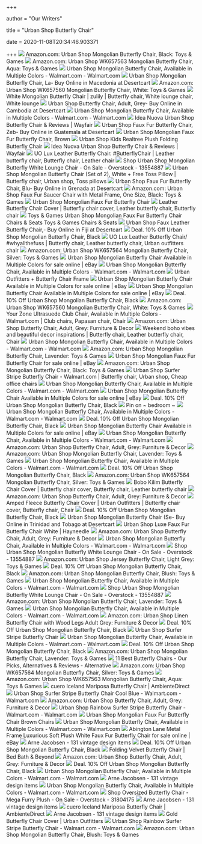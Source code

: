 +++
        
author = "Our Writers"
        
title = "Urban Shop Butterfly Chair"
        
date = 2020-11-08T20:34:46.903371
        
+++
[ ![](https://images-na.ssl-images-amazon.com/images/I/81C01wNprcL._AC_SX425_.jpg)](https://images-na.ssl-images-amazon.com/images/I/81C01wNprcL._AC_SX425_.jpg) Amazon.com: Urban Shop Mongolian Butterfly Chair, Black: Toys & Games
[ ![](https://images-na.ssl-images-amazon.com/images/I/81fvrMTZKNL._AC_SL1500_.jpg)](https://images-na.ssl-images-amazon.com/images/I/81fvrMTZKNL._AC_SL1500_.jpg) Amazon.com: Urban Shop WK657563 Mongolian Butterfly Chair, Aqua: Toys &  Games
[ ![](https://i5.walmartimages.com/asr/fc5afcf3-5398-45dd-bd8b-3baa0a52fd73_1.2f51a57548536aa4650773bbc8b0801d.jpeg)](https://i5.walmartimages.com/asr/fc5afcf3-5398-45dd-bd8b-3baa0a52fd73_1.2f51a57548536aa4650773bbc8b0801d.jpeg) Urban Shop Mongolian Butterfly Chair, Available in Multiple Colors -  Walmart.com - Walmart.com
[ ![](https://m.media-amazon.com/images/I/51q-4tIWXDL.jpg)](https://m.media-amazon.com/images/I/51q-4tIWXDL.jpg) Urban Shop Mongolian Butterfly Chair, La- Buy Online in Macedonia at  Desertcart
[ ![](https://images-na.ssl-images-amazon.com/images/I/41m3gdzSmTL._AC_.jpg)](https://images-na.ssl-images-amazon.com/images/I/41m3gdzSmTL._AC_.jpg) Amazon.com: Urban Shop WK657560 Mongolian Butterfly Chair, White: Toys &  Games
[ ![](https://i.pinimg.com/originals/8f/54/b7/8f54b7573e0ccce6798a46e9d030ca99.jpg)](https://i.pinimg.com/originals/8f/54/b7/8f54b7573e0ccce6798a46e9d030ca99.jpg) White Mongolian Butterfly Chair | zulily | Butterfly chair, White lounge  chair, White lounge
[ ![](https://images-na.ssl-images-amazon.com/images/I/41d8422ijbL.jpg)](https://images-na.ssl-images-amazon.com/images/I/41d8422ijbL.jpg) Urban Shop Butterfly Chair, Adult, Grey- Buy Online in Cambodia at  Desertcart
[ ![](https://i5.walmartimages.com/asr/db41d5f0-65ed-4c52-b914-ef2108eb9437_1.8df22b6f5909f8c022b114721bad2715.jpeg?odnWidth=612&odnHeight=612&odnBg=ffffff)](https://i5.walmartimages.com/asr/db41d5f0-65ed-4c52-b914-ef2108eb9437_1.8df22b6f5909f8c022b114721bad2715.jpeg?odnWidth=612&odnHeight=612&odnBg=ffffff) Urban Shop Mongolian Butterfly Chair, Available in Multiple Colors -  Walmart.com - Walmart.com
[ ![](https://secure.img1-fg.wfcdn.com/im/00812302/compr-r85/1580/15801504/urban-shop-butterfly-chair.jpg)](https://secure.img1-fg.wfcdn.com/im/00812302/compr-r85/1580/15801504/urban-shop-butterfly-chair.jpg) Idea Nuova Urban Shop Butterfly Chair & Reviews | Wayfair
[ ![](https://images-na.ssl-images-amazon.com/images/I/51tQnltXOqL.jpg)](https://images-na.ssl-images-amazon.com/images/I/51tQnltXOqL.jpg) Urban Shop Faux Fur Butterfly Chair, Zeb- Buy Online in Guatemala at  Desertcart
[ ![](https://img-s.yoybuy.com/images/I/81Wk3iCEHsL.jpg)](https://img-s.yoybuy.com/images/I/81Wk3iCEHsL.jpg) Urban Shop Mongolian Faux Fur Butterfly Chair, Brown
[ ![](https://media.kohlsimg.com/is/image/kohls/3887738?wid=500&hei=500&op_sharpen=1)](https://media.kohlsimg.com/is/image/kohls/3887738?wid=500&hei=500&op_sharpen=1) Urban Shop Kids Realtree Plush Folding Butterfly Chair
[ ![](https://secure.img1-fg.wfcdn.com/im/91840335/compr-r85/1580/15801518/urban-shop-butterfly-chair.jpg)](https://secure.img1-fg.wfcdn.com/im/91840335/compr-r85/1580/15801518/urban-shop-butterfly-chair.jpg) Idea Nuova Urban Shop Butterfly Chair & Reviews | Wayfair
[ ![](https://i.pinimg.com/736x/2c/c9/8e/2cc98e9fc6cd8eb068665a09e31acdfa.jpg)](https://i.pinimg.com/736x/2c/c9/8e/2cc98e9fc6cd8eb068665a09e31acdfa.jpg) UO Lux Leather Butterfly Chair. #ButterflyChair | Leather butterfly chair, Butterfly  chair, Leather chair
[ ![](https://ak1.ostkcdn.com/images/products/13554887/Urban-Shop-Mongolian-Butterfly-White-Lounge-Chair-be1e4bf3-6c83-41ad-895a-e502087c75eb.jpg)](https://ak1.ostkcdn.com/images/products/13554887/Urban-Shop-Mongolian-Butterfly-White-Lounge-Chair-be1e4bf3-6c83-41ad-895a-e502087c75eb.jpg) Shop Urban Shop Mongolian Butterfly White Lounge Chair - On Sale -  Overstock - 13554887
[ ![](https://i.pinimg.com/564x/cb/dd/90/cbdd90ba4e2b2e758171a39f479148d9.jpg)](https://i.pinimg.com/564x/cb/dd/90/cbdd90ba4e2b2e758171a39f479148d9.jpg) Urban Shop Mongolian Butterfly Chair (Set of 2), White + Free Toss Pillow | Butterfly  chair, Urban shop, Toss pillows
[ ![](https://m.media-amazon.com/images/I/513r-cCBwVL.jpg)](https://m.media-amazon.com/images/I/513r-cCBwVL.jpg) Urban Shop Faux Fur Butterfly Chair, Blu- Buy Online in Grenada at  Desertcart
[ ![](https://images-na.ssl-images-amazon.com/images/I/81c18dYWSxL._AC_SX425_.jpg)](https://images-na.ssl-images-amazon.com/images/I/81c18dYWSxL._AC_SX425_.jpg) Amazon.com: Urban Shop Faux Fur Saucer Chair with Metal Frame, One Size,  Black: Toys & Games
[ ![](https://i5.walmartimages.com/dfw/6e29e393-b5a5/k2-_5bad6819-f9d9-4eb5-9ba3-bb71028ab966.v1.jpg)](https://i5.walmartimages.com/dfw/6e29e393-b5a5/k2-_5bad6819-f9d9-4eb5-9ba3-bb71028ab966.v1.jpg) Urban Shop Mongolian Faux Fur Butterfly Chair
[ ![](https://i.pinimg.com/originals/45/4f/d2/454fd25558dfe1902e66811ad9016f55.jpg)](https://i.pinimg.com/originals/45/4f/d2/454fd25558dfe1902e66811ad9016f55.jpg) Leather Butterfly Chair Cover | Butterfly chair cover, Leather butterfly  chair, Butterfly chair
[ ![](https://secure.img2-fg.wfcdn.com/im/83734161/resize-h600-w600%5Ecompr-r85/8508/85087363/SandpiperCove+Faux+Fur+Butterfly+Chair.jpg)](https://secure.img2-fg.wfcdn.com/im/83734161/resize-h600-w600%5Ecompr-r85/8508/85087363/SandpiperCove+Faux+Fur+Butterfly+Chair.jpg) Toys & Games Urban Shop Mongolian Faux Fur Butterfly Chair Chairs & Seats  Toys & Games Chairs & Seats
[ ![](https://images-na.ssl-images-amazon.com/images/I/41qNUB5KFEL.jpg)](https://images-na.ssl-images-amazon.com/images/I/41qNUB5KFEL.jpg) Urban Shop Faux Leather Butterfly Chair,- Buy Online in Fiji at Desertcart
[ ![](https://images.prod.meredith.com/product/7fd4de3791d255b924896e15fd53b4ef/1602562059987/m/urban-shop-wk657555-oversized-mongolian-saucer-chair-mint)](https://images.prod.meredith.com/product/7fd4de3791d255b924896e15fd53b4ef/1602562059987/m/urban-shop-wk657555-oversized-mongolian-saucer-chair-mint) Deal. 10% Off Urban Shop Mongolian Butterfly Chair, Black
[ ![](https://i.pinimg.com/originals/c9/de/4f/c9de4f5c17ace996f4023c26e85daa8e.jpg)](https://i.pinimg.com/originals/c9/de/4f/c9de4f5c17ace996f4023c26e85daa8e.jpg) UO Lux Leather Butterfly Chair/ #whyallthefuss | Butterfly chair, Leather butterfly  chair, Urban outfitters chair
[ ![](https://m.media-amazon.com/images/S/aplus-media/vc/af7cc6b6-6a51-4411-8804-3af803215ac6._CR53,0,2839,878_PT0_SX970__.jpg)](https://m.media-amazon.com/images/S/aplus-media/vc/af7cc6b6-6a51-4411-8804-3af803215ac6._CR53,0,2839,878_PT0_SX970__.jpg) Amazon.com: Urban Shop WK657564 Mongolian Butterfly Chair, Silver: Toys &  Games
[ ![](https://i.ebayimg.com/images/g/lX4AAOSw31pfigBi/s-l225.jpg)](https://i.ebayimg.com/images/g/lX4AAOSw31pfigBi/s-l225.jpg) Urban Shop Mongolian Butterfly Chair Available in Multiple Colors for sale  online | eBay
[ ![](https://i5.walmartimages.com/asr/290a45a1-ba3f-4d43-b3c1-cb55ac680692_1.26521d5dfea2d832b1bdb8b3b0f6ee4a.jpeg)](https://i5.walmartimages.com/asr/290a45a1-ba3f-4d43-b3c1-cb55ac680692_1.26521d5dfea2d832b1bdb8b3b0f6ee4a.jpeg) Urban Shop Mongolian Butterfly Chair, Available in Multiple Colors -  Walmart.com - Walmart.com
[ ![](https://s2.r29static.com/bin/shop/9f2/x,85/2121380/image.webp)](https://s2.r29static.com/bin/shop/9f2/x,85/2121380/image.webp) Urban Outfitters + Butterfly Chair Frame
[ ![](https://i.ebayimg.com/images/g/kWsAAOSww3BfnG7k/s-l225.jpg)](https://i.ebayimg.com/images/g/kWsAAOSww3BfnG7k/s-l225.jpg) Urban Shop Mongolian Butterfly Chair Available in Multiple Colors for sale  online | eBay
[ ![](https://i.ebayimg.com/thumbs/images/g/Qa8AAOSwLLRfQ8qO/s-l200.jpg)](https://i.ebayimg.com/thumbs/images/g/Qa8AAOSwLLRfQ8qO/s-l200.jpg) Urban Shop Mongolian Butterfly Chair Available in Multiple Colors for sale  online | eBay
[ ![](https://images.prod.meredith.com/product/d6638639dfca4d323f5a240901077ea5/1602734427778/m/urban-shop-oversized-mongolian-saucer-chair-aqua)](https://images.prod.meredith.com/product/d6638639dfca4d323f5a240901077ea5/1602734427778/m/urban-shop-oversized-mongolian-saucer-chair-aqua) Deal. 10% Off Urban Shop Mongolian Butterfly Chair, Black
[ ![](https://images-na.ssl-images-amazon.com/images/I/61r%2Bxd7mKvL._AC_UL320_SR292,320_.jpg)](https://images-na.ssl-images-amazon.com/images/I/61r%2Bxd7mKvL._AC_UL320_SR292,320_.jpg) Amazon.com: Urban Shop WK657560 Mongolian Butterfly Chair, White: Toys &  Games
[ ![](https://i.pinimg.com/originals/fa/fc/84/fafc84b130cba5a9369018010be5a572.jpg)](https://i.pinimg.com/originals/fa/fc/84/fafc84b130cba5a9369018010be5a572.jpg) Your Zone Ultrasuede Club Chair, Available in Multiple Colors - Walmart.com  | Club chairs, Papasan chair, Chair
[ ![](https://m.media-amazon.com/images/I/81xSQd4O70L._AC_UL400_.jpg)](https://m.media-amazon.com/images/I/81xSQd4O70L._AC_UL400_.jpg) Amazon.com: Urban Shop Butterfly Chair, Adult, Grey: Furniture & Decor
[ ![](https://i.pinimg.com/originals/d4/3c/d4/d43cd4d9dcc939a9144183fdeaabe299.jpg)](https://i.pinimg.com/originals/d4/3c/d4/d43cd4d9dcc939a9144183fdeaabe299.jpg) Weekend boho vibes and beautiful decor inspirations | Butterfly chair,  Leather butterfly chair, Chair
[ ![](https://i5.walmartimages.com/asr/3ec6208c-d3cb-4d36-be4b-249924973fda_1.5d58082ee9122fc629be23f98c4b3ec7.jpeg)](https://i5.walmartimages.com/asr/3ec6208c-d3cb-4d36-be4b-249924973fda_1.5d58082ee9122fc629be23f98c4b3ec7.jpeg) Urban Shop Mongolian Butterfly Chair, Available in Multiple Colors -  Walmart.com - Walmart.com
[ ![](https://images-na.ssl-images-amazon.com/images/I/71jkzUGIanL._CR0,204,1224,1224_UX256.jpg)](https://images-na.ssl-images-amazon.com/images/I/71jkzUGIanL._CR0,204,1224,1224_UX256.jpg) Amazon.com: Urban Shop Mongolian Butterfly Chair, Lavender: Toys & Games
[ ![](https://i.ebayimg.com/images/g/VIcAAOSwliZeTEbf/s-l500.jpg)](https://i.ebayimg.com/images/g/VIcAAOSwliZeTEbf/s-l500.jpg) Urban Shop Mongolian Faux Fur Butterfly Chair for sale online | eBay
[ ![](https://m.media-amazon.com/images/I/819flzEy3JL.png_SR247,139__BG0,0,0_.png)](https://m.media-amazon.com/images/I/819flzEy3JL.png_SR247,139__BG0,0,0_.png) Amazon.com: Urban Shop Mongolian Butterfly Chair, Black: Toys & Games
[ ![](https://i.pinimg.com/474x/de/e8/5f/dee85f21fd17a84108869296a0ab2c4f.jpg)](https://i.pinimg.com/474x/de/e8/5f/dee85f21fd17a84108869296a0ab2c4f.jpg) Urban Shop Surfer Stripe Butterfly Chair - Walmart.com | Butterfly chair, Urban  shop, Cheap office chairs
[ ![](https://i5.walmartimages.com/asr/e6947a95-7c73-4fd2-86f3-3a28cf223da5_2.f0980521ba832f478aea5e5bdb7830d0.jpeg?odnWidth=282&odnHeight=282&odnBg=ffffff)](https://i5.walmartimages.com/asr/e6947a95-7c73-4fd2-86f3-3a28cf223da5_2.f0980521ba832f478aea5e5bdb7830d0.jpeg?odnWidth=282&odnHeight=282&odnBg=ffffff) Urban Shop Mongolian Butterfly Chair, Available in Multiple Colors -  Walmart.com - Walmart.com
[ ![](https://i.ebayimg.com/images/g/VYwAAOSwbYJflQVq/s-l225.jpg)](https://i.ebayimg.com/images/g/VYwAAOSwbYJflQVq/s-l225.jpg) Urban Shop Mongolian Butterfly Chair Available in Multiple Colors for sale  online | eBay
[ ![](https://images.prod.meredith.com/product/335874526539b06f9bc30dedd299ba58/1598954555659/m/urban-shop-mongolian-faux-fur-task-chair)](https://images.prod.meredith.com/product/335874526539b06f9bc30dedd299ba58/1598954555659/m/urban-shop-mongolian-faux-fur-task-chair) Deal. 10% Off Urban Shop Mongolian Butterfly Chair, Black
[ ![](https://i.pinimg.com/474x/24/72/e6/2472e6d7a50b27a106fba0c571630199.jpg)](https://i.pinimg.com/474x/24/72/e6/2472e6d7a50b27a106fba0c571630199.jpg) Pin on ~ bedroom ~
[ ![](https://i5.walmartimages.com/asr/b2fa33e9-4dfd-4b03-a188-afb4add670f2_1.cd220e19a53328e13ae5862c9f63053e.jpeg?odnWidth=282&odnHeight=282&odnBg=ffffff)](https://i5.walmartimages.com/asr/b2fa33e9-4dfd-4b03-a188-afb4add670f2_1.cd220e19a53328e13ae5862c9f63053e.jpeg?odnWidth=282&odnHeight=282&odnBg=ffffff) Urban Shop Mongolian Butterfly Chair, Available in Multiple Colors -  Walmart.com - Walmart.com
[ ![](https://images.prod.meredith.com/product/aa8805482e1727eacaad0b9c4d03165d/1567187830672/m/memory-lounge-chair-urban-shop-upholstery-white)](https://images.prod.meredith.com/product/aa8805482e1727eacaad0b9c4d03165d/1567187830672/m/memory-lounge-chair-urban-shop-upholstery-white) Deal. 10% Off Urban Shop Mongolian Butterfly Chair, Black
[ ![](https://i.ebayimg.com/images/g/mjUAAOSwme5eqQvQ/s-l225.jpg)](https://i.ebayimg.com/images/g/mjUAAOSwme5eqQvQ/s-l225.jpg) Urban Shop Mongolian Butterfly Chair Available in Multiple Colors for sale  online | eBay
[ ![](https://i5.walmartimages.com/asr/58a456af-8588-49c6-ae75-470f1bbdb9d9_1.6ed91ce982e43c7ac650630915dc4702.jpeg)](https://i5.walmartimages.com/asr/58a456af-8588-49c6-ae75-470f1bbdb9d9_1.6ed91ce982e43c7ac650630915dc4702.jpeg) Urban Shop Mongolian Butterfly Chair, Available in Multiple Colors -  Walmart.com - Walmart.com
[ ![](https://m.media-amazon.com/images/I/81kkZGHDpYL._AC_UL400_.jpg)](https://m.media-amazon.com/images/I/81kkZGHDpYL._AC_UL400_.jpg) Amazon.com: Urban Shop Butterfly Chair, Adult, Grey: Furniture & Decor
[ ![](https://images-na.ssl-images-amazon.com/images/I/71OxB-59gqL._CR204,0,1224,1224_UX256.jpg)](https://images-na.ssl-images-amazon.com/images/I/71OxB-59gqL._CR204,0,1224,1224_UX256.jpg) Amazon.com: Urban Shop Mongolian Butterfly Chair, Lavender: Toys & Games
[ ![](https://i5.walmartimages.com/dfw/6e29e393-a879/k2-_575b5227-7ba2-476a-b44d-e9dd54decedc.v1.jpg)](https://i5.walmartimages.com/dfw/6e29e393-a879/k2-_575b5227-7ba2-476a-b44d-e9dd54decedc.v1.jpg) Urban Shop Mongolian Butterfly Chair, Available in Multiple Colors -  Walmart.com - Walmart.com
[ ![](https://images.prod.meredith.com/product/581add3b0868d3884e1dfa5f34d6d120/1594971287096/m/wicker-saucer-chair-urban-shop)](https://images.prod.meredith.com/product/581add3b0868d3884e1dfa5f34d6d120/1594971287096/m/wicker-saucer-chair-urban-shop) Deal. 10% Off Urban Shop Mongolian Butterfly Chair, Black
[ ![](https://images-na.ssl-images-amazon.com/images/I/91Clzdi7HbL._AC_UL160_SR160,160_.jpg)](https://images-na.ssl-images-amazon.com/images/I/91Clzdi7HbL._AC_UL160_SR160,160_.jpg) Amazon.com: Urban Shop WK657564 Mongolian Butterfly Chair, Silver: Toys &  Games
[ ![](https://i.pinimg.com/originals/3a/83/52/3a8352875a0dd3161a8d9741b16f290c.jpg)](https://i.pinimg.com/originals/3a/83/52/3a8352875a0dd3161a8d9741b16f290c.jpg) Bobo Kilim Butterfly Chair Cover | Butterfly chair cover, Butterfly chair,  Leather butterfly chair
[ ![](https://m.media-amazon.com/images/I/71A6TMU-t0L._AC_UL400_.jpg)](https://m.media-amazon.com/images/I/71A6TMU-t0L._AC_UL400_.jpg) Amazon.com: Urban Shop Butterfly Chair, Adult, Grey: Furniture & Decor
[ ![](https://i.pinimg.com/originals/b9/b1/4e/b9b14ec52016f7833761abf25d1cd59b.png)](https://i.pinimg.com/originals/b9/b1/4e/b9b14ec52016f7833761abf25d1cd59b.png) Amped Fleece Butterfly Chair Cover | Urban Outfitters | Butterfly chair  cover, Butterfly chair, Chair
[ ![](https://images.prod.meredith.com/product/a016e06524f43fad30eac066d48c804c/1591956746258/m/urban-shop-velvet-folding-chair-black)](https://images.prod.meredith.com/product/a016e06524f43fad30eac066d48c804c/1591956746258/m/urban-shop-velvet-folding-chair-black) Deal. 10% Off Urban Shop Mongolian Butterfly Chair, Black
[ ![](https://images-na.ssl-images-amazon.com/images/I/61HdqQiy9AL._AC_UL160_SR160,160_.jpg)](https://images-na.ssl-images-amazon.com/images/I/61HdqQiy9AL._AC_UL160_SR160,160_.jpg) Urban Shop Mongolian Butterfly Chair (Se- Buy Online in Trinidad and Tobago  at Desertcart
[ ![](https://content.haycdn.com/mgen/master:WALM003.jpg?is=654,654,0xffffff)](https://content.haycdn.com/mgen/master:WALM003.jpg?is=654,654,0xffffff) Urban Shop Luxe Faux Fur Butterfly Chair White | Hayneedle
[ ![](https://m.media-amazon.com/images/I/719apRFRZJL._AC_UL400_.jpg)](https://m.media-amazon.com/images/I/719apRFRZJL._AC_UL400_.jpg) Amazon.com: Urban Shop Butterfly Chair, Adult, Grey: Furniture & Decor
[ ![](https://i5.walmartimages.com/asr/1b7fd438-dc6b-46ef-82ce-641b0918f3f6_1.3aeedcce8aee5478f7dc08c9bd7426df.jpeg)](https://i5.walmartimages.com/asr/1b7fd438-dc6b-46ef-82ce-641b0918f3f6_1.3aeedcce8aee5478f7dc08c9bd7426df.jpeg) Urban Shop Mongolian Butterfly Chair, Available in Multiple Colors -  Walmart.com - Walmart.com
[ ![](https://ak1.ostkcdn.com/images/products/is/images/direct/3d1f298ed984b93177bed2a021ef424e53e48e99/Art-Leon-Classical-Swivel-Office-Accent-Arm-Chair-with-Wood-Legs_320.jpg?impolicy=medium&imwidth=200)](https://ak1.ostkcdn.com/images/products/is/images/direct/3d1f298ed984b93177bed2a021ef424e53e48e99/Art-Leon-Classical-Swivel-Office-Accent-Arm-Chair-with-Wood-Legs_320.jpg?impolicy=medium&imwidth=200) Shop Urban Shop Mongolian Butterfly White Lounge Chair - On Sale -  Overstock - 13554887
[ ![](https://images-na.ssl-images-amazon.com/images/I/81TlGqvFKeL._AC_SY450_.jpg)](https://images-na.ssl-images-amazon.com/images/I/81TlGqvFKeL._AC_SY450_.jpg) Amazon.com: Urban Shop Jersey Butterfly Chair, Light Grey: Toys & Games
[ ![](https://images.prod.meredith.com/product/fdd4dbabca1f53502a1fa3a048d48488/1598782048561/m/urban-shop-corduroy-saucer-chair-black)](https://images.prod.meredith.com/product/fdd4dbabca1f53502a1fa3a048d48488/1598782048561/m/urban-shop-corduroy-saucer-chair-black) Deal. 10% Off Urban Shop Mongolian Butterfly Chair, Black
[ ![](https://images-na.ssl-images-amazon.com/images/I/81GJ5kZ0XGL._AC_UL320_SR210,320_.jpg)](https://images-na.ssl-images-amazon.com/images/I/81GJ5kZ0XGL._AC_UL320_SR210,320_.jpg) Amazon.com: Urban Shop Mongolian Butterfly Chair, Blush: Toys & Games
[ ![](https://i5.walmartimages.com/dfw/6e29e393-3e34/k2-_5442ddc2-a150-4a4f-bcc8-24c8672f4f5d.v1.jpg)](https://i5.walmartimages.com/dfw/6e29e393-3e34/k2-_5442ddc2-a150-4a4f-bcc8-24c8672f4f5d.v1.jpg) Urban Shop Mongolian Butterfly Chair, Available in Multiple Colors -  Walmart.com - Walmart.com
[ ![](https://ak1.ostkcdn.com/images/products/is/images/direct/56e66c1c472766e2c5dd9032dab3d29a50f4f275/Levine-Accent-Chair_320.jpg?impolicy=medium&imwidth=200)](https://ak1.ostkcdn.com/images/products/is/images/direct/56e66c1c472766e2c5dd9032dab3d29a50f4f275/Levine-Accent-Chair_320.jpg?impolicy=medium&imwidth=200) Shop Urban Shop Mongolian Butterfly White Lounge Chair - On Sale -  Overstock - 13554887
[ ![](https://images-na.ssl-images-amazon.com/images/I/81b712FOZsL._AC_UL600_SR600,600_.jpg)](https://images-na.ssl-images-amazon.com/images/I/81b712FOZsL._AC_UL600_SR600,600_.jpg) Amazon.com: Urban Shop Mongolian Butterfly Chair, Lavender: Toys & Games
[ ![](https://i5.walmartimages.com/dfw/6e29e393-b888/k2-_c5c9245b-d784-4beb-99ce-f11a88430835.v1.jpg)](https://i5.walmartimages.com/dfw/6e29e393-b888/k2-_c5c9245b-d784-4beb-99ce-f11a88430835.v1.jpg) Urban Shop Mongolian Butterfly Chair, Available in Multiple Colors -  Walmart.com - Walmart.com
[ ![](https://m.media-amazon.com/images/I/91UKkV652oL._AC_.jpg)](https://m.media-amazon.com/images/I/91UKkV652oL._AC_.jpg) Amazon.com: Urban Shop Linen Butterfly Chair with Wood Legs Adult Grey:  Furniture & Decor
[ ![](https://images.prod.meredith.com/product/dc353980b373af4992c6c4694e689cb7/1574763184304/m/urban-shop-faux-leather-upholstered-chair-in-black)](https://images.prod.meredith.com/product/dc353980b373af4992c6c4694e689cb7/1574763184304/m/urban-shop-faux-leather-upholstered-chair-in-black) Deal. 10% Off Urban Shop Mongolian Butterfly Chair, Black
[ ![](https://media.kohlsimg.com/is/image/kohls/2355844_Natural?wid=500&hei=500&op_sharpen=1)](https://media.kohlsimg.com/is/image/kohls/2355844_Natural?wid=500&hei=500&op_sharpen=1) Urban Shop Surfer Stripe Butterfly Chair
[ ![](https://i5.walmartimages.com/dfw/6e29e393-fdc5/k2-_55205736-11da-4436-92d3-354c4e466d37.v1.jpg)](https://i5.walmartimages.com/dfw/6e29e393-fdc5/k2-_55205736-11da-4436-92d3-354c4e466d37.v1.jpg) Urban Shop Mongolian Butterfly Chair, Available in Multiple Colors -  Walmart.com - Walmart.com
[ ![](https://images.prod.meredith.com/product/910f569021d5eac9de64f5eb5dd4de7f/1586858637520/m/urban-shop-quilted-faux-leather-task-chair-black)](https://images.prod.meredith.com/product/910f569021d5eac9de64f5eb5dd4de7f/1586858637520/m/urban-shop-quilted-faux-leather-task-chair-black) Deal. 10% Off Urban Shop Mongolian Butterfly Chair, Black
[ ![](https://images-na.ssl-images-amazon.com/images/I/71GsjgTi-bL._CR0,204,1224,1224_UX256.jpg)](https://images-na.ssl-images-amazon.com/images/I/71GsjgTi-bL._CR0,204,1224,1224_UX256.jpg) Amazon.com: Urban Shop Mongolian Butterfly Chair, Lavender: Toys & Games
[ ![](https://alternative.me/images/cache/products/butterfly-chairs/butterfly-chairs-318336.jpg)](https://alternative.me/images/cache/products/butterfly-chairs/butterfly-chairs-318336.jpg) 11 Best Butterfly Chairs - Our Picks, Alternatives & Reviews - Alternative
[ ![](https://images-na.ssl-images-amazon.com/images/I/71d1z3E+0dL._CR0,204,1224,1224_UX175.jpg)](https://images-na.ssl-images-amazon.com/images/I/71d1z3E+0dL._CR0,204,1224,1224_UX175.jpg) Amazon.com: Urban Shop WK657564 Mongolian Butterfly Chair, Silver: Toys &  Games
[ ![](https://images-na.ssl-images-amazon.com/images/I/51EskMR5N2L._AC_UL160_SR160,160_.jpg)](https://images-na.ssl-images-amazon.com/images/I/51EskMR5N2L._AC_UL160_SR160,160_.jpg) Amazon.com: Urban Shop WK657563 Mongolian Butterfly Chair, Aqua: Toys &  Games
[ ![](https://cdn.ambientedirect.com/chameleon/mediapool/thumbs/e/9d/cuero_Iceland-Mariposa-Butterfly-Chair-Sessel_1200x630-ID1432293-897aed453fc827f25ceaa6f821d6605d.jpg)](https://cdn.ambientedirect.com/chameleon/mediapool/thumbs/e/9d/cuero_Iceland-Mariposa-Butterfly-Chair-Sessel_1200x630-ID1432293-897aed453fc827f25ceaa6f821d6605d.jpg) cuero Iceland Mariposa Butterfly Chair | AmbienteDirect
[ ![](https://i5.walmartimages.com/asr/330fc6ef-ac13-4dcf-92fd-9adb565b28d2.8b90bf4cfbfef287e9bc9c5d8c53476d.jpeg?odnWidth=612&odnHeight=612&odnBg=ffffff)](https://i5.walmartimages.com/asr/330fc6ef-ac13-4dcf-92fd-9adb565b28d2.8b90bf4cfbfef287e9bc9c5d8c53476d.jpeg?odnWidth=612&odnHeight=612&odnBg=ffffff) Urban Shop Surfer Stripe Butterfly Chair Cool Blue - Walmart.com -  Walmart.com
[ ![](https://images-na.ssl-images-amazon.com/images/I/51pJ6FecKeL._AC_UL160_SR160,160_.jpg)](https://images-na.ssl-images-amazon.com/images/I/51pJ6FecKeL._AC_UL160_SR160,160_.jpg) Amazon.com: Urban Shop Butterfly Chair, Adult, Grey: Furniture & Decor
[ ![](https://i5.walmartimages.com/asr/f07f2609-7f32-4f1f-a2c9-7b6b271b9ebb_1.f526b038879cac4c38396d903b5cfa3b.jpeg?odnWidth=282&odnHeight=282&odnBg=ffffff)](https://i5.walmartimages.com/asr/f07f2609-7f32-4f1f-a2c9-7b6b271b9ebb_1.f526b038879cac4c38396d903b5cfa3b.jpeg?odnWidth=282&odnHeight=282&odnBg=ffffff) Urban Shop Rainbow Surfer Stripe Butterfly Chair - Walmart.com - Walmart.com
[ ![](https://images.kitchencurtains.org/mongolian-faux-fur-butterfly-chair.jpg)](https://images.kitchencurtains.org/mongolian-faux-fur-butterfly-chair.jpg) Urban Shop Mongolian Faux Fur Butterfly Chair Brown Chairs
[ ![](https://i5.walmartimages.com/asr/f6b5f8ac-1e10-419d-a2c8-a10bf0f62e9c_1.b5d71361d00ff8195eacb744d5c85bab.jpeg)](https://i5.walmartimages.com/asr/f6b5f8ac-1e10-419d-a2c8-a10bf0f62e9c_1.b5d71361d00ff8195eacb744d5c85bab.jpeg) Urban Shop Mongolian Butterfly Chair, Available in Multiple Colors -  Walmart.com - Walmart.com
[ ![](https://i.ebayimg.com/images/g/~LcAAOSwLmhdZ9Jw/s-l640.jpg)](https://i.ebayimg.com/images/g/~LcAAOSwLmhdZ9Jw/s-l640.jpg) Abington Lane Metal Frame Luxurious Soft Plush White Faux Fur Butterfly  Chair for sale online | eBay
[ ![](https://img.vntg.com/small/15947349105918/beech-butterfly-chair-with-armrests-by-arne-jacobsen-for-fritz-hansen-1992.jpg)](https://img.vntg.com/small/15947349105918/beech-butterfly-chair-with-armrests-by-arne-jacobsen-for-fritz-hansen-1992.jpg) Arne Jacobsen - 131 vintage design items
[ ![](https://images.prod.meredith.com/product/998e56e2c037a34e0c70e7297a261976/1591265327000/m/urban-shop-mongolian-faux-fur-ottoman-white)](https://images.prod.meredith.com/product/998e56e2c037a34e0c70e7297a261976/1591265327000/m/urban-shop-mongolian-faux-fur-ottoman-white) Deal. 10% Off Urban Shop Mongolian Butterfly Chair, Black
[ ![](https://b3h2.scene7.com/is/image/BedBathandBeyond/260364967462957p?$690$&wid=690&hei=690)](https://b3h2.scene7.com/is/image/BedBathandBeyond/260364967462957p?$690$&wid=690&hei=690) Folding Velvet Butterfly Chair | Bed Bath & Beyond
[ ![](https://m.media-amazon.com/images/I/71mxFaPX6fL._AC_UL400_.jpg)](https://m.media-amazon.com/images/I/71mxFaPX6fL._AC_UL400_.jpg) Amazon.com: Urban Shop Butterfly Chair, Adult, Grey: Furniture & Decor
[ ![](https://images.prod.meredith.com/product/4a49e4c00de6f5de06bb3a34d567a803/1601892450880/m/folding-papasan-chair-urban-shop)](https://images.prod.meredith.com/product/4a49e4c00de6f5de06bb3a34d567a803/1601892450880/m/folding-papasan-chair-urban-shop) Deal. 10% Off Urban Shop Mongolian Butterfly Chair, Black
[ ![](https://i5.walmartimages.com/asr/8db13271-a7b7-4882-95ad-e4b6b7ca3fbc_2.7407ce507c5abe53b20194a4a6703171.jpeg?odnWidth=282&odnHeight=282&odnBg=ffffff)](https://i5.walmartimages.com/asr/8db13271-a7b7-4882-95ad-e4b6b7ca3fbc_2.7407ce507c5abe53b20194a4a6703171.jpeg?odnWidth=282&odnHeight=282&odnBg=ffffff) Urban Shop Mongolian Butterfly Chair, Available in Multiple Colors -  Walmart.com - Walmart.com
[ ![](https://img.vntg.com/small/16046999041378/2-ant-chairs-by-arne-jacobsen-for-fritz-hansen-1965.jpg)](https://img.vntg.com/small/16046999041378/2-ant-chairs-by-arne-jacobsen-for-fritz-hansen-1965.jpg) Arne Jacobsen - 131 vintage design items
[ ![](https://i5.walmartimages.com/dfw/6e29e393-1a1a/k2-_d64eb0e7-e9e1-4cbf-94e0-aae900d616da.v1.jpg)](https://i5.walmartimages.com/dfw/6e29e393-1a1a/k2-_d64eb0e7-e9e1-4cbf-94e0-aae900d616da.v1.jpg) Urban Shop Mongolian Butterfly Chair, Available in Multiple Colors -  Walmart.com - Walmart.com
[ ![](https://ak1.ostkcdn.com/images/products/is/images/direct/bee4d3746a5a2d63accc2449a0daeac46a583817/Oversized-Butterfly-Chair---Mega-Furry-Plush.jpg?impolicy=medium)](https://ak1.ostkcdn.com/images/products/is/images/direct/bee4d3746a5a2d63accc2449a0daeac46a583817/Oversized-Butterfly-Chair---Mega-Furry-Plush.jpg?impolicy=medium) Shop Oversized Butterfly Chair - Mega Furry Plush - On Sale - Overstock -  31804175
[ ![](https://img.vntg.com/small/16001133335446/set-of-two-black-early-edition-arne-jacobsen-butterfly-chairs.jpg)](https://img.vntg.com/small/16001133335446/set-of-two-black-early-edition-arne-jacobsen-butterfly-chairs.jpg) Arne Jacobsen - 131 vintage design items
[ ![](https://cdn.ambientedirect.com/chameleon/mediapool/thumbs/c/3e/cuero_Iceland-Mariposa-Butterfly-Chair-Sessel_1271x1271-ID1432294-e1dbbf13fd18a531c498889d8c7a0258.jpg)](https://cdn.ambientedirect.com/chameleon/mediapool/thumbs/c/3e/cuero_Iceland-Mariposa-Butterfly-Chair-Sessel_1271x1271-ID1432294-e1dbbf13fd18a531c498889d8c7a0258.jpg) cuero Iceland Mariposa Butterfly Chair | AmbienteDirect
[ ![](https://img.vntg.com/small/16023416818636/model-3107-butterfly-chair-by-arne-jacobsen-1997.jpg)](https://img.vntg.com/small/16023416818636/model-3107-butterfly-chair-by-arne-jacobsen-1997.jpg) Arne Jacobsen - 131 vintage design items
[ ![](https://s7d5.scene7.com/is/image/UrbanOutfitters/32943011_070_b?$redesign-zoom-5x$&hei=2175&qlt=80&fit=constrain)](https://s7d5.scene7.com/is/image/UrbanOutfitters/32943011_070_b?$redesign-zoom-5x$&hei=2175&qlt=80&fit=constrain) Gold Butterfly Chair Cover | Urban Outfitters
[ ![](https://i5.walmartimages.com/asr/14e1d0db-b9f4-4711-b6b6-33cf443134f7_1.77f291c7379c3937c81aab9c3b5ea4dc.jpeg?odnWidth=282&odnHeight=282&odnBg=ffffff)](https://i5.walmartimages.com/asr/14e1d0db-b9f4-4711-b6b6-33cf443134f7_1.77f291c7379c3937c81aab9c3b5ea4dc.jpeg?odnWidth=282&odnHeight=282&odnBg=ffffff) Urban Shop Rainbow Surfer Stripe Butterfly Chair - Walmart.com - Walmart.com
[ ![](https://images-na.ssl-images-amazon.com/images/I/71g-AZuAT0L._AC_UL160_SR160,160_.jpg)](https://images-na.ssl-images-amazon.com/images/I/71g-AZuAT0L._AC_UL160_SR160,160_.jpg) Amazon.com: Urban Shop Mongolian Butterfly Chair, Blush: Toys & Games
